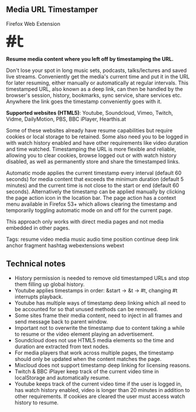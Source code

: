 ## Media URL Timestamper
Firefox Web Extension

![](/icons/icon48.png)

**Resume media content where you left off by timestamping the URL.**

Don't lose your spot in long music sets, podcasts, talks/lectures and saved 
live streams. Conveniently get the media's current time and put it in the URL 
for later resuming, either manually or automatically at regular intervals. 
This timestamped URL, also known as a deep link, can then be handled by the 
browser's session, history, bookmarks, sync service, share services etc. 
Anywhere the link goes the timestamp conveniently goes with it.

**Supported websites (HTML5)**: Youtube, Soundcloud, Vimeo, Twitch, Vidme, 
DailyMotion, PBS, BBC iPlayer, Hearthis.at

Some of these websites already have resume capabilities but require cookies 
or local storage to be retained. Some also need you to be logged in with 
watch history enabled and have other requirements like video duration and 
time watched. Timestamping the URL is more flexible and reliable, allowing 
you to clear cookies, browse logged out or with watch history disabled, as 
well as permanently store and share the timestamped links.

Automatic mode applies the current timestamp every interval (default 60 
seconds) for media content that exceeds the minimum duration (default 5 
minutes) and the current time is not close to the start or end (default 60 
seconds). Alternatively the timestamp can be applied manually by clicking the 
page action icon in the location bar. The page action has a context menu 
available in Firefox 53+ which allows clearing the timestamp and temporarily 
toggling automatic mode on and off for the current page.

This approach only works with direct media pages and not media embedded in 
other pages.


Tags: resume video media music audio time position continue deep link anchor 
fragment hashtag webextensions webext

## Technical notes

* History permission is needed to remove old timestamped URLs and stop them 
filling up global history.
* Youtube applies timestamps in order: &start -> &t -> #t, changing #t 
interrupts playback.
* Youtube has multiple ways of timestamp deep linking which all need to be 
accounted for so that unused methods can be removed.
* Some sites frame their media content, need to inject in all frames and send 
message back to parent window.
* Important not to overwrite the timestamp due to content taking a while to 
resume or the video element playing an advertisement.
* Soundcloud does not use HTML5 media elements so the time and duration are 
extracted from text nodes.
* For media players that work across multiple pages, the timestamp should 
only be updated when the content matches the page.
* Mixcloud does not support timestamp deep linking for licensing reasons.
* Twitch & BBC iPlayer keep track of the current video time in localStorage 
and automatically resume.
* Youtube keeps track of the current video time if the user is logged in, has 
watch history enabled, video is longer than 20 minutes in addition to other 
requirements. If cookies are cleared the user must access watch history to 
resume.
